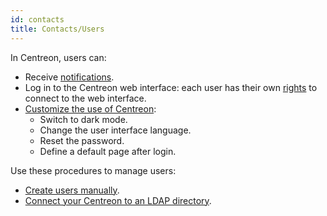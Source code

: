 ```yaml
---
id: contacts
title: Contacts/Users
---
```


In Centreon, users can:

- Receive [notifications](../../alerts-notifications/notif-configuration.md).
- Log in to the Centreon web interface: each user has their own [rights](../../administration/access-control-lists.md) to connect to the web interface.
- [Customize the use of Centreon](../../getting-started/interface.md):
  - Switch to dark mode.
  - Change the user interface language.
  - Reset the password.
  - Define a default page after login.

Use these procedures to manage users:
- [Create users manually](contacts-create.md).
- [Connect your Centreon to an LDAP directory](../../administration/parameters/ldap.md).
